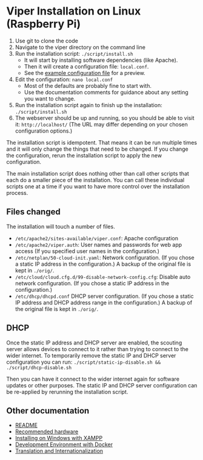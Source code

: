 # Viper Installation on Linux (Raspberry Pi)

1. Use git to clone the code
1. Navigate to the viper directory on the command line
1. Run the installation script: `./script/install.sh`
   - It will start by installing software dependencies (like Apache).
   - Then it will create a configuration file: `local.conf`.
   - See the [example configuration file](../script/example.conf) for a preview.
1. Edit the configuration: `nano local.conf`
   - Most of the defaults are probably fine to start with.
   - Use the documentation comments for guidance about any setting you want to change.
1. Run the installation script again to finish up the installation: `./script/install.sh`
1. The webserver should be up and running, so you should be able to visit it: `http://localhost/` (The URL may differ depending on your chosen configuration options.)

The installation script is idempotent. That means it can be run multiple times and it will only change the things that need to be changed. If you change the configuration, rerun the installation script to apply the new configuration.

The main installation script does nothing other than call other scripts that each do a smaller piece of the installation. You can call these individual scripts one at a time if you want to have more control over the installation process.

## Files changed

The installation will touch a number of files.

 - `/etc/apache2/sites-available/viper.conf`: Apache configuration
 - `/etc/apache2/viper.auth`: User names and passwords for web app access (If you specified user names in the configuration.)
 - `/etc/netplan/50-cloud-init.yaml`: Network configuration. (If you chose a static IP address in the configuration.) A backup of the original file is kept in `./orig/`.
 - `/etc/cloud/cloud.cfg.d/99-disable-network-config.cfg`: Disable auto network configuration. (If you chose a static IP address in the configuration.)
 - `/etc/dhcp/dhcpd.conf` DHCP server configuration. (If you chose a static IP address and DHCP address range in the configuration.)  A backup of the original file is kept in `./orig/`.

 ## DHCP

 Once the static IP address and DHCP server are enabled, the scouting server allows devices to connect to it rather than trying to connect to the wider internet. To temporarily remove the static IP and DHCP server configuration you can run:  `./script/static-ip-disable.sh && ./script/dhcp-disable.sh`

 Then you can have it connect to the wider internet again for software updates or other purposes.  The static IP and DHCP server configuration can be re-applied by rerunning the installation script.

## Other documentation

 - [README](../README.md)
 - [Recommended hardware](hardware.md)
 - [Installing on Windows with XAMPP](windows-install.md)
 - [Development Environment with Docker](docker-install.md)
 - [Translation and Internationalization](translation.md)
